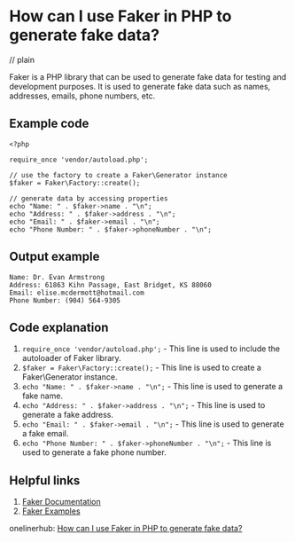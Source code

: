 # How can I use Faker in PHP to generate fake data?
// plain

Faker is a PHP library that can be used to generate fake data for testing and development purposes. It is used to generate fake data such as names, addresses, emails, phone numbers, etc.

## Example code

```
<?php

require_once 'vendor/autoload.php';

// use the factory to create a Faker\Generator instance
$faker = Faker\Factory::create();

// generate data by accessing properties
echo "Name: " . $faker->name . "\n";
echo "Address: " . $faker->address . "\n";
echo "Email: " . $faker->email . "\n";
echo "Phone Number: " . $faker->phoneNumber . "\n";

```

## Output example

```
Name: Dr. Evan Armstrong
Address: 61863 Kihn Passage, East Bridget, KS 88060
Email: elise.mcdermott@hotmail.com
Phone Number: (904) 564-9305
```

## Code explanation


1. `require_once 'vendor/autoload.php';` - This line is used to include the autoloader of Faker library.
2. `$faker = Faker\Factory::create();` - This line is used to create a Faker\Generator instance.
3. `echo "Name: " . $faker->name . "\n";` - This line is used to generate a fake name.
4. `echo "Address: " . $faker->address . "\n";` - This line is used to generate a fake address.
5. `echo "Email: " . $faker->email . "\n";` - This line is used to generate a fake email.
6. `echo "Phone Number: " . $faker->phoneNumber . "\n";` - This line is used to generate a fake phone number.

## Helpful links

1. [Faker Documentation](https://github.com/fzaninotto/Faker#fakerprovidername)
2. [Faker Examples](https://github.com/fzaninotto/Faker#getformatter)

onelinerhub: [How can I use Faker in PHP to generate fake data?](https://onelinerhub.com/php-faker/how-can-i-use-faker-in-php-to-generate-fake-data)
